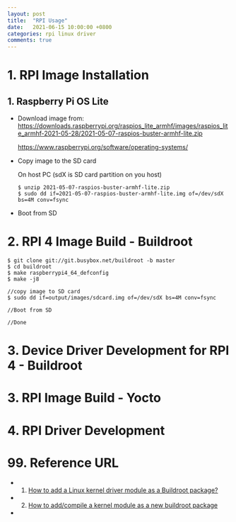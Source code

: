 ```yaml
---
layout: post
title:  "RPI Usage"
date:   2021-06-15 10:00:00 +0800
categories: rpi linux driver
comments: true
---
```


# 1. RPI Image Installation

## 1. Raspberry Pi OS Lite

* Download image from: https://downloads.raspberrypi.org/raspios_lite_armhf/images/raspios_lite_armhf-2021-05-28/2021-05-07-raspios-buster-armhf-lite.zip

  https://www.raspberrypi.org/software/operating-systems/

* Copy image to the SD card

  On host PC (sdX is SD card partition on you host)

  ```
  $ unzip 2021-05-07-raspios-buster-armhf-lite.zip
  $ sudo dd if=2021-05-07-raspios-buster-armhf-lite.img of=/dev/sdX bs=4M conv=fsync
  ```

* Boot from SD

# 2. RPI 4 Image Build - Buildroot

```
$ git clone git://git.busybox.net/buildroot -b master
$ cd buildroot
$ make raspberrypi4_64_defconfig
$ make -j8

//copy image to SD card
$ sudo dd if=output/images/sdcard.img of=/dev/sdX bs=4M conv=fsync 

//Boot from SD

//Done
```

# 3. Device Driver Development for RPI 4 - Buildroot



# 3. RPI Image Build - Yocto

# 4. RPI Driver Development

# 99. Reference URL

* 1) [How to add a Linux kernel driver module as a Buildroot package?](https://www.titanwolf.org/Network/q/f9c626a4-3897-491e-83b2-708d3e38f2c4/y)
* 2) [How to add/compile a kernel module as a new buildroot package](https://techfortalk.co.uk/2017/06/15/how-to-addcompile-a-kernel-module-as-a-new-buildroot-package/)
* 
